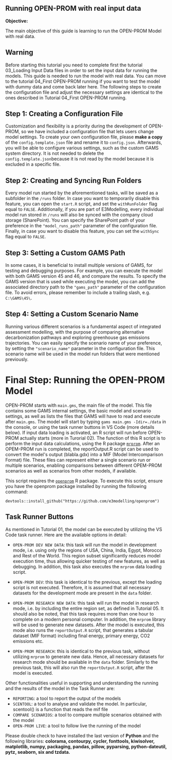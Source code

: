 ## Running OPEN-PROM with real input data

**Objective:** 

The main objective of this guide is learning to run the OPEN-PROM Model with real data.

## Warning
Before starting this tutorial you need to complete first the tutorial 03_Loading Input Data files in order to set the input data for running the models. This guide is needed to run the model with real data. 
You can move to the tutorial 04_First OPEN-PROM running if you want to test the model with dummy data and come back later here. The following steps to create the configuration file and adjust the necessary settings are identical to the ones described in Tutorial 04_First OPEN-PROM running.

## Step 1: Creating a Configuration File
Customization and flexibility is a priority during the development of OPEN-PROM, so we have included a configuration file that lets users change model settings. To create your own configuration file, please **make a copy** of the `config.template.json` file and rename it to `config.json`. Afterwards, you will be able to configure various settings, such as the custom GAMS system directory. It is not needed to delete the `config.template.json`because it is not read by the model because it is excluded in a specific file.

## Step 2: Creating and Syncing Run Folders
Every model run started by the aforementioned tasks, will be saved as a subfolder in the `/runs` folder. In case you want to temporarily disable this feature, you can open the `start.R` script, and set the `withRunFolder` flag equal to `FALSE`. Additionally, if you are part of E3Modelling, every individual model run stored in `/runs` will also be synced with the company cloud storage (SharePoint). You can specify the SharePoint path of your preference in the `"model_runs_path"` parameter of the configuration file. Finally, in case you want to disable this feature, you can set the `withSync` flag equal to `FALSE`.

## Step 3: Setting a Custom GAMS Path
In some cases, it is beneficial to install multiple versions of GAMS, for testing and debugging purposes. For example, you can execute the model with both GAMS version 45 and 46, and compare the results. To specify the GAMS version that is used while executing the model, you can add the associated directory path to the `"gams_path"` parameter of the configuration file. To avoid errors, please remember to include a trailing slash, e.g. `C:\GAMS\45\`.

## Step 4: Setting a Custom Scenario Name
Running various different scenarios is a fundamental aspect of integrated assessment modelling, with the purpose of comparing alternative decarbonization pathways and exploring greenhouse gas emissions trajectories. You can easily specify the scenario name of your preference, by setting the `"scenario_name"` parameter in the configuration file. This scenario name will be used in the model run folders that were mentioned previously.

# Final Step: Running the OPEN-PROM Model
OPEN-PROM starts with  `main.gms`, the main file of the model. This file contains some GAMS internal settings, the basic model and scenario settings, as well as lists the files that GAMS will have to read and execute after `main.gms`. The model will start by typing `gams main.gms -Idir=./data` in the console, or using the task runner buttons in VS Code (more details below). If input data loading is activated, an R script will run before OPEN-PROM actually starts (more in Turorial 02). The function of this R script is to perform the input data calculations, using the R package [`mrprom`](https://github.com/e3modelling/mrprom). After an OPEM-PROM run is completed, the reportOutput.R script can be used to convert the model's output (blabla.gdx) into a MIF (Model Intercomparison Format) file. These files can represent either a single scenario run or multiple scenarios, enabling comparisons between different OPEM-PROM scenarios as well as scenarios from other models, if available.

This script requires the [`openprom`](https://github.com/e3modelling/openprom) R package. To execute this script, ensure you have the openprom package installed by running the following command:

```
devtools::install_github("https://github.com/e3modelling/openprom")
```

## Task Runner Buttons
As mentioned in Tutorial 01, the model can be executed by utilizing the VS Code task runner. Here are the available options in detail:

* `OPEN-PROM DEV NEW DATA`: 
this task will run the model in development mode, i.e. using only the regions of USA, China, India, Egypt, Morocco and Rest of the World. This region subset significantly reduces model execution time, thus allowing quicker testing of new features, as well as debugging. In addition, this task also executes the `mrprom` data loading script.

* `OPEN-PROM DEV`: this task is identical to the previous, except the loading script is not executed. Therefore, it is assumed that all necessary datasets for the development mode are present in the `data` folder.

* `OPEN-PROM RESEARCH NEW DATA`: this task will run the model in research mode, i.e. by including the entire region set, as defined in Tutorial 05. It should also be noted, that this task requires more than one hour to complete on a modern personal computer. In addition, the `mrprom` library will be used to generate new datasets. After the model is executed, this mode also runs the `reportOutput.R` script, that generates a tabular dataset (MIF format) including final energy, primary energy, CO2 emissions etc. 

* `OPEN-PROM RESEARCH`: this is identical to the previous task, without utilizing `mrprom` to generate new data. Hence, all necessary datasets for research mode should be available in the `data` folder. Similarly to the previous task, this will also run the `reportOutput.R` script, after the model is executed.

Other functionalities useful in supporting and understanding the running and the results of the model in the Task Runner are:

* `REPORTING`: a tool to report the output of the models
* `SCENTOOL`: a tool to analyse and validate the model. In particular, scentool() is a function that reads the mif file
* `COMPARE SCENARIOS`: a tool to compare multiple scenarios obtained with the model
* `OPEN-PROM LIVE`: a tool to follow live the running of the model

 Please double check to have installed the last version of **Python** and the following libraries: **colorama, contourpy, cycler, fonttools, kiwisolver, matplotlib, numpy, packaging, pandas, pillow, pyparsing, python-dateutil, pytz, seaborn, six and tzdata.**


